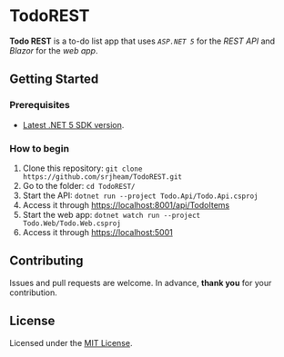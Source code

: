 # TodoREST

**Todo REST** is a to-do list app that uses *`ASP.NET 5`* for the *REST API* and *Blazor* for the *web app*.

## Getting Started

### Prerequisites

* [Latest .NET 5 SDK version](https://dotnet.microsoft.com/download/dotnet/5.0).

### How to begin

1. Clone this repository: `git clone https://github.com/srjheam/TodoREST.git`
2. Go to the folder: `cd TodoREST/`
3. Start the API: `dotnet run --project Todo.Api/Todo.Api.csproj`
4. Access it through <https://localhost:8001/api/TodoItems>
5. Start the web app: `dotnet watch run --project Todo.Web/Todo.Web.csproj`
6. Access it through <https://localhost:5001>

## Contributing

Issues and pull requests are welcome.
In advance, **thank you** for your contribution.

## License

Licensed under the [MIT License](./LICENSE).
